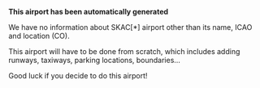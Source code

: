 **This airport has been automatically generated**

We have no information about SKAC[*] airport other than its name, ICAO and location (CO).

This airport will have to be done from scratch, which includes adding runways, taxiways, parking locations, boundaries...

Good luck if you decide to do this airport!